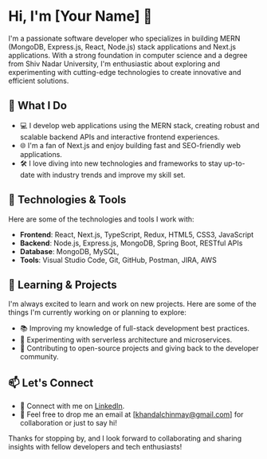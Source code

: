 # Hi, I'm [Your Name] 👋

I'm a passionate software developer who specializes in building MERN (MongoDB, Express.js, React, Node.js) stack applications and Next.js applications. With a strong foundation in computer science and a degree from Shiv Nadar University, I'm enthusiastic about exploring and experimenting with cutting-edge technologies to create innovative and efficient solutions.

## 🚀 What I Do

- 💻 I develop web applications using the MERN stack, creating robust and scalable backend APIs and interactive frontend experiences.
- 🌐 I'm a fan of Next.js and enjoy building fast and SEO-friendly web applications.
- 🛠️ I love diving into new technologies and frameworks to stay up-to-date with industry trends and improve my skill set.

## 🔧 Technologies & Tools

Here are some of the technologies and tools I work with:

- **Frontend**: React, Next.js, TypeScript, Redux, HTML5, CSS3, JavaScript
- **Backend**: Node.js, Express.js, MongoDB, Spring Boot, RESTful APIs
- **Database**: MongoDB, MySQL, 
- **Tools**: Visual Studio Code, Git, GitHub, Postman, JIRA, AWS

## 🌱 Learning & Projects

I'm always excited to learn and work on new projects. Here are some of the things I'm currently working on or planning to explore:

- 📚 Improving my knowledge of full-stack development best practices.
- 🧪 Experimenting with serverless architecture and microservices.
- 🌟 Contributing to open-source projects and giving back to the developer community.

## 📫 Let's Connect

- 👥 Connect with me on [LinkedIn](https://www.linkedin.com/in/chinmaykhandal).
- 📧 Feel free to drop me an email at [khandalchinmay@gmail.com] for collaboration or just to say hi!

Thanks for stopping by, and I look forward to collaborating and sharing insights with fellow developers and tech enthusiasts!
